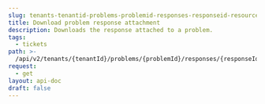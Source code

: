 ```yaml
---
slug: tenants-tenantid-problems-problemid-responses-responseid-resources-resourceid
title: Download problem response attachment
description: Downloads the response attached to a problem.
tags:
  - tickets
path: >-
  /api/v2/tenants/{tenantId}/problems/{problemId}/responses/{responseId}/resources/{resourceId}
request:
  - get
layout: api-doc
draft: false
---
```

